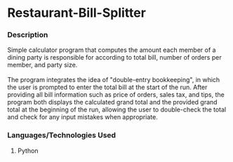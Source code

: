 # Restaurant-Bill-Splitter
### Description
Simple calculator program that computes the amount each member of a dining party is responsible for according to total bill, number of orders per member, and party size.
<br><br>
The program integrates the idea of "double-entry bookkeeping", in which the user is prompted to enter the total bill at the start of the run. After providing all bill information such as price of orders, sales tax, and tips, the program both displays the calculated grand total and the provided grand total at the beginning of the run, allowing the user to double-check the total and check for any input mistakes when appropriate.

### Languages/Technologies Used
1. Python

